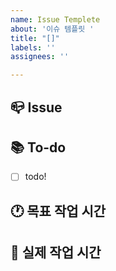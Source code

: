 ```yaml
---
name: Issue Templete
about: '이슈 템플릿 '
title: "[]"
labels: ''
assignees: ''

---
```


## 📪 Issue
<!-- 이슈에 대한 내용을 설명해주세요. -->
### 

## 📚 To-do
<!-- 해야 할 일들을 적어주세요. -->
- [ ] todo!

## 🕐 목표 작업 시간
<!-- 목표 작업 시작일과 작업 마감일을 명시해주세요. -->

## 📆 실제 작업 시간
<!-- 작업 완료 후 실제 작업 시작일과 작업 마감일을 작성해주세요. -->
